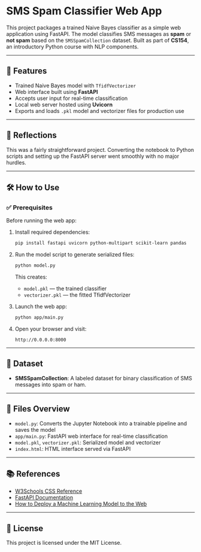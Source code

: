 # SMS Spam Classifier Web App

This project packages a trained Naive Bayes classifier as a simple web application using FastAPI. The model classifies SMS messages as **spam** or **not spam** based on the `SMSSpamCollection` dataset. Built as part of **CS154**, an introductory Python course with NLP components.

---

## 📌 Features

- Trained Naive Bayes model with `TfidfVectorizer`
- Web interface built using **FastAPI**
- Accepts user input for real-time classification
- Local web server hosted using **Uvicorn**
- Exports and loads `.pkl` model and vectorizer files for production use

---

## 🧠 Reflections

This was a fairly straightforward project. Converting the notebook to Python scripts and setting up the FastAPI server went smoothly with no major hurdles.

---

## 🛠️ How to Use

### ✅ Prerequisites

Before running the web app:

1. Install required dependencies:
   ```bash
   pip install fastapi uvicorn python-multipart scikit-learn pandas
   ```

2. Run the model script to generate serialized files:
   ```bash
   python model.py
   ```
   This creates:
   - `model.pkl` — the trained classifier
   - `vectorizer.pkl` — the fitted TfidfVectorizer

3. Launch the web app:
   ```bash
   python app/main.py
   ```

4. Open your browser and visit:
   ```
   http://0.0.0.0:8000
   ```

---

## 🧪 Dataset

- **SMSSpamCollection**: A labeled dataset for binary classification of SMS messages into spam or ham.

---

## 🧰 Files Overview

- `model.py`: Converts the Jupyter Notebook into a trainable pipeline and saves the model
- `app/main.py`: FastAPI web interface for real-time classification
- `model.pkl`, `vectorizer.pkl`: Serialized model and vectorizer
- `index.html`: HTML interface served via FastAPI

---

## 📚 References

- [W3Schools CSS Reference](https://www.w3schools.com/css/)
- [FastAPI Documentation](https://fastapi.tiangolo.com/)
- [How to Deploy a Machine Learning Model to the Web](https://blog.bolajiayodeji.com/how-to-deploy-a-machine-learning-model-to-the-web)

---

## 🪪 License

This project is licensed under the MIT License.
